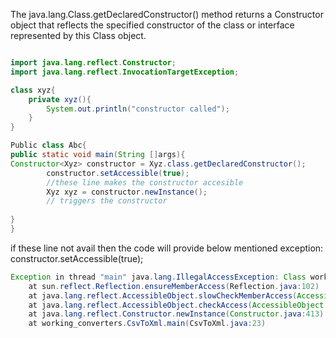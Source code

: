 The java.lang.Class.getDeclaredConstructor() method returns a Constructor object that reflects the specified constructor of the class or interface represented by this Class object.


~~~ java

import java.lang.reflect.Constructor;
import java.lang.reflect.InvocationTargetException;

class xyz{
	private xyz(){
		System.out.println("constructor called");
	}
}

Public class Abc{
public static void main(String []args){
Constructor<Xyz> constructor = Xyz.class.getDeclaredConstructor();
        constructor.setAccessible(true);
        //these line makes the constructor accesible
        Xyz xyz = constructor.newInstance();
        // triggers the constructor
        
}    
}
~~~

if these line not avail then the code will provide below mentioned exception:
        constructor.setAccessible(true);

~~~java
Exception in thread "main" java.lang.IllegalAccessException: Class working_converters.CsvToXml can not access a member of class working_converters.xyz with modifiers "private"
	at sun.reflect.Reflection.ensureMemberAccess(Reflection.java:102)
	at java.lang.reflect.AccessibleObject.slowCheckMemberAccess(AccessibleObject.java:296)
	at java.lang.reflect.AccessibleObject.checkAccess(AccessibleObject.java:288)
	at java.lang.reflect.Constructor.newInstance(Constructor.java:413)
	at working_converters.CsvToXml.main(CsvToXml.java:23)
~~~